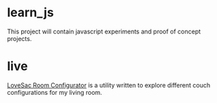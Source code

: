 
# learn_js

This project will contain javascript experiments and proof of concept projects.

# live

[LoveSac Room Configurator](https://wayne-stewart.github.io/learn_js/room_config/default.html) is a utility written to explore different couch configurations for my living room.
